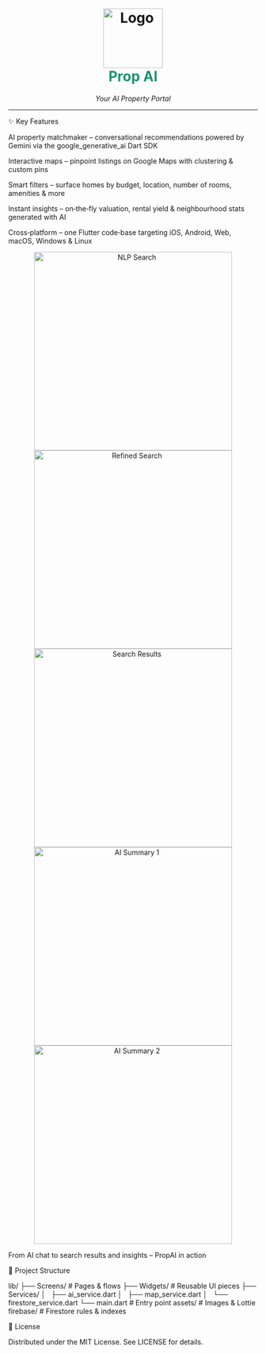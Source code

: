 <h1 align="center">
  <img src="assets/wizard.png" alt="Logo" width="120"/>
  <br/>
  <span style="color:#1A936F">Prop&nbsp;AI</span>
</h1>

<p align="center">
  <i>Your AI Property Portal</i>
</p>


---
✨ Key Features

AI property matchmaker – conversational recommendations powered by Gemini via the google_generative_ai Dart SDK

Interactive maps – pinpoint listings on Google Maps with clustering & custom pins

Smart filters – surface homes by budget, location, number of rooms, amenities & more

Instant insights – on‑the‑fly valuation, rental yield & neighbourhood stats generated with AI

Cross‑platform – one Flutter code‑base targeting iOS, Android, Web, macOS, Windows & Linux

<p align="center"> 
  <img src="docs/nlp_search.jpg" width="400" alt="NLP Search">
  <img src="docs/search.jpg" width="400" alt="Refined Search"> 
  <img src="docs/results.jpg" width="400" alt="Search Results">
  <img src="docs/summary_1.jpg" width="400" alt="AI Summary 1"> 
  <img src="docs/summary_2.jpg" width="400" alt="AI Summary 2"> </p>
From AI chat to search results and insights – PropAI in action



🧩 Project Structure

lib/
├── Screens/        # Pages & flows
├── Widgets/        # Reusable UI pieces
├── Services/
│   ├── ai_service.dart
│   ├── map_service.dart
│   └── firestore_service.dart
└── main.dart       # Entry point
assets/             # Images & Lottie
firebase/           # Firestore rules & indexes



📝 License

Distributed under the MIT License. See LICENSE for details.

